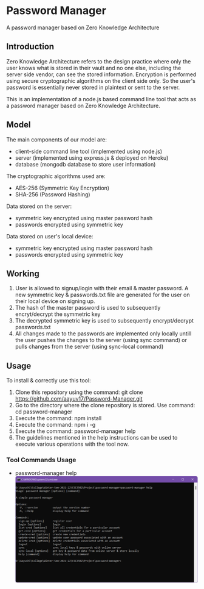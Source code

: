 # Password Manager

A password manager based on Zero Knowledge Architecture

## Introduction

Zero Knowledge Architecture refers to the design practice where only the user knows what is stored in their vault and no one else, including the server side vendor, can see the stored information. Encryption is performed using secure cryptographic algorithms on the client side only. So the user's password is essentially never stored in plaintext or sent to the server.

This is an implementation of a node.js based command line tool that acts as a password manager based on Zero Knowledge Architecture.

## Model

The main components of our model are:

- client-side command line tool (implemented using node.js)
- server (implemented using express.js & deployed on Heroku)
- database (mongodb database to store user information)

The cryptographic algorithms used are:

- AES-256 (Symmetric Key Encryption)
- SHA-256 (Password Hashing)

Data stored on the server:

- symmetric key encrypted using master password hash
- passwords encrypted using symmetric key

Data stored on user's local device:

- symmetric key encrypted using master password hash
- passwords encrypted using symmetric key

## Working

1. User is allowed to signup/login with their email & master password. A new symmetric key & passwords.txt file are generated for the user on their local device on signing up.
2. The hash of the master password is used to subsequently encryt/decrypt the symmetric key
3. The decrypted symmetric key is used to subsequently encrypt/decrypt passwords.txt
4. All changes made to the passwords are implemented only locally untill the user pushes the changes to the server (using sync command) or pulls changes from the server (using sync-local command)

## Usage

To install & correctly use this tool:

1. Clone this repository using the command: git clone https://github.com/aayuv17/Password-Manager.git
2. Go to the directory where the clone repository is stored. Use command: cd password-manager
3. Execute the command: npm install
4. Execute the command: npm i -g
5. Execute the command: password-manager help
6. The guidelines mentioned in the help instructions can be used to execute various operations with the tool now.

### Tool Commands Usage

- password-manager help
  ![Help Command](./images/help.png)
